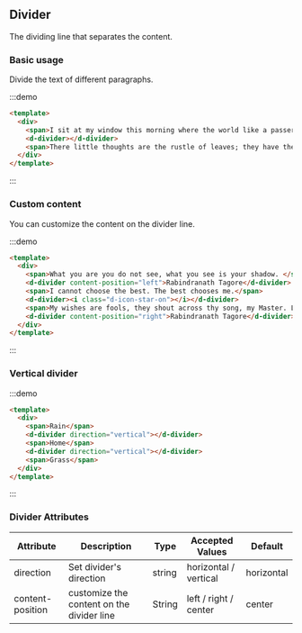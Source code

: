 ## Divider

The dividing line that separates the content.

### Basic usage

Divide the text of different paragraphs.

:::demo
```html
<template>
  <div>
    <span>I sit at my window this morning where the world like a passer-by stops for a moment, nods to me and goes.</span>
    <d-divider></d-divider>
    <span>There little thoughts are the rustle of leaves; they have their whisper of joy in my mind.</span>
  </div>
</template>
```
:::

### Custom content

You can customize the content on the divider line.


:::demo
```html
<template>
  <div>
    <span>What you are you do not see, what you see is your shadow. </span>
    <d-divider content-position="left">Rabindranath Tagore</d-divider>
    <span>I cannot choose the best. The best chooses me.</span>
    <d-divider><i class="d-icon-star-on"></i></d-divider>
    <span>My wishes are fools, they shout across thy song, my Master. Let me but listen.</span>
    <d-divider content-position="right">Rabindranath Tagore</d-divider>
  </div>
</template>
```
:::

### Vertical divider

:::demo
```html
<template>
  <div>
    <span>Rain</span>
    <d-divider direction="vertical"></d-divider>
    <span>Home</span>
    <d-divider direction="vertical"></d-divider>
    <span>Grass</span>
  </div>
</template>
```
:::

### Divider Attributes
| Attribute      | Description          | Type      | Accepted Values       | Default  |
|-------------  |---------------- |---------------- |---------------------- |-------- |
| direction      | Set divider's direction  | string  |          horizontal / vertical           |    horizontal     |
| content-position      | customize the content on the divider line | String  |  left / right / center  |  center |